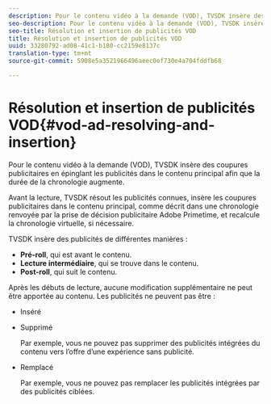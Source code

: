 ```yaml
---
description: Pour le contenu vidéo à la demande (VOD), TVSDK insère des coupures publicitaires en épinglant les publicités dans le contenu principal afin que la durée de la chronologie augmente.
seo-description: Pour le contenu vidéo à la demande (VOD), TVSDK insère des coupures publicitaires en épinglant les publicités dans le contenu principal afin que la durée de la chronologie augmente.
seo-title: Résolution et insertion de publicités VOD
title: Résolution et insertion de publicités VOD
uuid: 33280792-ad08-41c1-b180-cc2159e8137c
translation-type: tm+mt
source-git-commit: 5908e5a3521966496aeec0ef730e4a704fddfb68

---
```



# Résolution et insertion de publicités VOD{#vod-ad-resolving-and-insertion}

Pour le contenu vidéo à la demande (VOD), TVSDK insère des coupures publicitaires en épinglant les publicités dans le contenu principal afin que la durée de la chronologie augmente.

Avant la lecture, TVSDK résout les publicités connues, insère les coupures publicitaires dans le contenu principal, comme décrit dans une chronologie renvoyée par la prise de décision publicitaire Adobe Primetime, et recalcule la chronologie virtuelle, si nécessaire.

TVSDK insère des publicités de différentes manières :

* **Pré-roll**, qui est avant le contenu.
* **Lecture intermédiaire**, qui se trouve dans le contenu.
* **Post-roll**, qui suit le contenu.

Après les débuts de lecture, aucune modification supplémentaire ne peut être apportée au contenu. Les publicités ne peuvent pas être :

* Inséré
* Supprimé

   Par exemple, vous ne pouvez pas supprimer des publicités intégrées du contenu vers l’offre d’une expérience sans publicité.
* Remplacé

   Par exemple, vous ne pouvez pas remplacer les publicités intégrées par des publicités ciblées.

